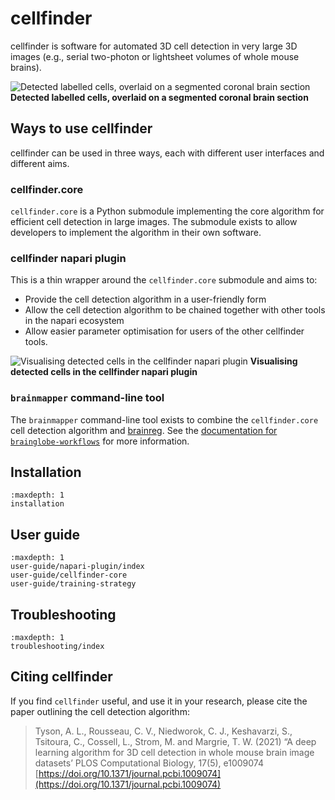 # cellfinder

cellfinder is software for automated 3D cell detection in very large 3D images (e.g., serial two-photon or lightsheet volumes of whole mouse brains).

![Detected labelled cells, overlaid on a segmented coronal brain section](images/cells.png)
**Detected labelled cells, overlaid on a segmented coronal brain section**

## Ways to use cellfinder

cellfinder can be used in three ways, each with different user interfaces and different aims.

### cellfinder.core

`cellfinder.core` is a Python submodule implementing the core algorithm for efficient cell detection in large images. 
The submodule exists to allow developers to implement the algorithm in their own software.


### cellfinder napari plugin

This is a thin wrapper around the `cellfinder.core` submodule and aims to:

- Provide the cell detection algorithm in a user-friendly form
- Allow the cell detection algorithm to be chained together with other tools in the napari ecosystem
- Allow easier parameter optimisation for users of the other cellfinder tools.

![Visualising detected cells in the cellfinder napari plugin](images/napari-cellfinder.gif)
**Visualising detected cells in the cellfinder napari plugin**

### `brainmapper` command-line tool

The `brainmapper` command-line tool exists to combine the `cellfinder.core` cell detection algorithm and [brainreg](/documentation/brainreg/index).
See the [documentation for `brainglobe-workflows`](/documentation/brainglobe-workflows/index) for more information.

## Installation

```{toctree}
:maxdepth: 1
installation
```

## User guide

```{toctree}
:maxdepth: 1
user-guide/napari-plugin/index
user-guide/cellfinder-core
user-guide/training-strategy
```

## Troubleshooting

```{toctree}
:maxdepth: 1
troubleshooting/index
```

## Citing cellfinder

If you find `cellfinder` useful, and use it in your research, please cite the paper outlining the cell detection algorithm:
> Tyson, A. L., Rousseau, C. V., Niedworok, C. J., Keshavarzi, S., Tsitoura, C., Cossell, L., Strom, M. and Margrie, T. W. (2021) “A deep learning algorithm for 3D cell detection in whole mouse brain image datasets’ PLOS Computational Biology, 17(5), e1009074
[https://doi.org/10.1371/journal.pcbi.1009074](https://doi.org/10.1371/journal.pcbi.1009074)
>